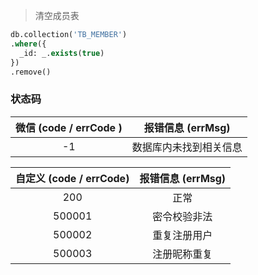 > 清空成员表

```SQL
db.collection('TB_MEMBER')
.where({
  _id: _.exists(true)
})
.remove()
```

### 状态码

| 微信 (code / errCode ) |   报错信息 (errMsg)    |
| :--------------------: | :--------------------: |
|           -1           | 数据库内未找到相关信息 |

| 自定义 (code / errCode) | 报错信息 (errMsg) |
| :---------------------: | :---------------: |
|           200           |       正常        |
|         500001          |   密令校验非法    |
|         500002          |   重复注册用户    |
|         500003          |   注册昵称重复    |
